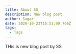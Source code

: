```yaml
---
title: About SS
description: New blog post
author: Sagar
date: 2020-10-23T15:51:00.766Z
tags:
  - Tags
---
```

THis is new blog post by SS